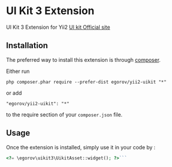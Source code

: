 UI Kit 3 Extension
==================
UI Kit 3 Extension for Yii2  [UI kit Official site](https://getuikit.com/)

Installation
------------

The preferred way to install this extension is through [composer](http://getcomposer.org/download/).

Either run

```
php composer.phar require --prefer-dist egorov/yii2-uikit "*"
```

or add

```
"egorov/yii2-uikit": "*"
```

to the require section of your `composer.json` file.


Usage
-----

Once the extension is installed, simply use it in your code by  :

```php
<?= \egorov\uikit3\UikitAsset::widget(); ?>```